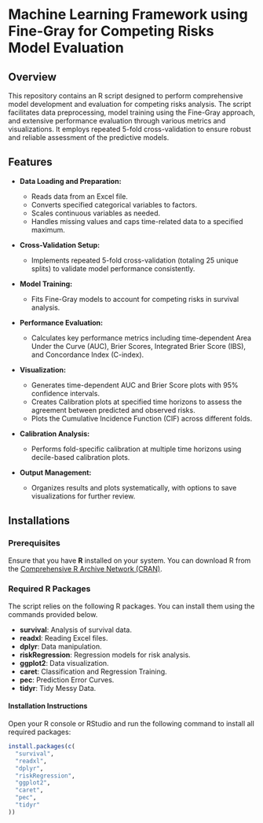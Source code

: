# Machine Learning Framework using Fine-Gray for Competing Risks Model Evaluation

## Overview

This repository contains an R script designed to perform comprehensive model development and evaluation for competing risks analysis. The script facilitates data preprocessing, model training using the Fine-Gray approach, and extensive performance evaluation through various metrics and visualizations. It employs repeated 5-fold cross-validation to ensure robust and reliable assessment of the predictive models.

## Features

- **Data Loading and Preparation:**
  - Reads data from an Excel file.
  - Converts specified categorical variables to factors.
  - Scales continuous variables as needed.
  - Handles missing values and caps time-related data to a specified maximum.

- **Cross-Validation Setup:**
  - Implements repeated 5-fold cross-validation (totaling 25 unique splits) to validate model performance consistently.

- **Model Training:**
  - Fits Fine-Gray models to account for competing risks in survival analysis.
  
- **Performance Evaluation:**
  - Calculates key performance metrics including time-dependent Area Under the Curve (AUC), Brier Scores, Integrated Brier Score (IBS), and Concordance Index (C-index).

- **Visualization:**
  - Generates time-dependent AUC and Brier Score plots with 95% confidence intervals.
  - Creates Calibration plots at specified time horizons to assess the agreement between predicted and observed risks.
  - Plots the Cumulative Incidence Function (CIF) across different folds.

- **Calibration Analysis:**
  - Performs fold-specific calibration at multiple time horizons using decile-based calibration plots.

- **Output Management:**
  - Organizes results and plots systematically, with options to save visualizations for further review.

## Installations

### Prerequisites

Ensure that you have **R** installed on your system. You can download R from the [Comprehensive R Archive Network (CRAN)](https://cran.r-project.org/).

### Required R Packages

The script relies on the following R packages. You can install them using the commands provided below.

- **survival**: Analysis of survival data.
- **readxl**: Reading Excel files.
- **dplyr**: Data manipulation.
- **riskRegression**: Regression models for risk analysis.
- **ggplot2**: Data visualization.
- **caret**: Classification and Regression Training.
- **pec**: Prediction Error Curves.
- **tidyr**: Tidy Messy Data.

#### Installation Instructions

Open your R console or RStudio and run the following command to install all required packages:

```r
install.packages(c(
  "survival",
  "readxl",
  "dplyr",
  "riskRegression",
  "ggplot2",
  "caret",
  "pec",
  "tidyr"
))
```





